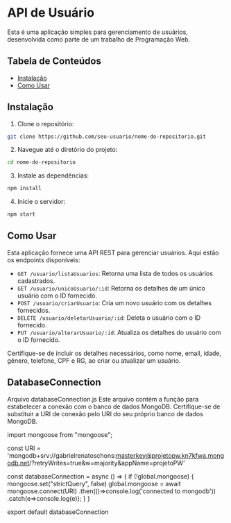 # API de Usuário

Esta é uma aplicação simples para gerenciamento de usuários, desenvolvida como parte de um trabalho de Programação Web.

## Tabela de Conteúdos

- [Instalação](#instalação)
- [Como Usar](#como-usar)

## Instalação

1. Clone o repositório:

```bash
git clone https://github.com/seu-usuario/nome-do-repositorio.git
```

2. Navegue até o diretório do projeto:

```bash
cd nome-do-repositorio
```

3. Instale as dependências:

```bash
npm install
```

4. Inicie o servidor:

```bash
npm start
```

## Como Usar

Esta aplicação fornece uma API REST para gerenciar usuários. Aqui estão os endpoints disponíveis:

- `GET /usuario/listaUsuarios`: Retorna uma lista de todos os usuários cadastrados.
- `GET /usuario/unicoUsuario/:id`: Retorna os detalhes de um único usuário com o ID fornecido.
- `POST /usuario/criarUsuario`: Cria um novo usuário com os detalhes fornecidos.
- `DELETE /usuario/deletarUsuario/:id`: Deleta o usuário com o ID fornecido.
- `PUT /usuario/alterarUsuario/:id`: Atualiza os detalhes do usuário com o ID fornecido.

Certifique-se de incluir os detalhes necessários, como nome, email, idade, gênero, telefone, CPF e RG, ao criar ou atualizar um usuário.

## DatabaseConnection
Arquivo databaseConnection.js
Este arquivo contém a função para estabelecer a conexão com o banco de dados MongoDB. Certifique-se de substituir a URI de conexão pelo URI do seu próprio banco de dados MongoDB.

import mongoose from "mongoose";

const URI = 'mongodb+srv://gabrielrenatoschons:masterkey@projetopw.kn7kfwa.mongodb.net/?retryWrites=true&w=majority&appName=projetoPW'

const databaseConnection = async () => {
    if (!global.mongoose) {
        mongoose.set("strictQuery", false)
        global.mongoose = await mongoose.connect(URI)
        .then(()=>console.log('connected to mongodb'))
        .catch(e=>console.log(e));
    }
}

export default databaseConnection
